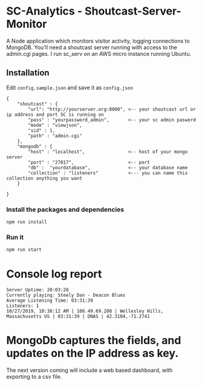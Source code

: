 # SC-Analytics - Shoutcast-Server-Monitor
A Node application which monitors visitor activity, logging connections to MongoDB.
You'll need a shoutcast server running with access to the admin.cgi pages. I run sc_serv on an AWS micro instance running Ubuntu. 

## Installation
Edit `config.sample.json` and save it as `config.json`

```
{
    "shoutcast" : {
        "url": "http://yourserver.org:8000", <-- your shoutcast url or ip address and port SC is running on
        "pass" : "yourpassword_admin",       <-- your sc admin pasword
        "mode" : "viewjson", 
        "sid" : 1,
        "path" : "admin.cgi"
    },
    "mongodb" : {
        "host" : "localhost",                <-- host of your mongo server
        "port" : "27017",                    <-- port
        "db" :  "yourdatabase",              <-- your database name
        "collection" : "listeners"           <--- you can name this collection anything you want
    }

}
```

### Install the packages and dependencies
`npm run install`

### Run it
`npm run start` 

# Console log report
```
Server Uptime: 20:03:28
Currently playing: Steely Dan - Deacon Blues
Average Listening Time: 03:31:39
Listeners: 1
10/27/2019, 10:38:12 AM | 108.49.69.200 | Wellesley Hills, Massachusetts US | 03:31:39 | DNAS | 42.3104,-71.2741
```

# MongoDb captures the fields, and updates on the IP address as key.
The next version coming will include a web based dashboard, with exporting to a csv file.
